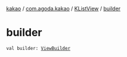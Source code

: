 [kakao](../../index.md) / [com.agoda.kakao](../index.md) / [KListView](index.md) / [builder](.)

# builder

`val builder: `[`ViewBuilder`](../-view-builder/index.md)